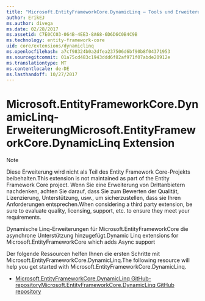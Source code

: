 ```yaml
---
title: "Microsoft.EntityFrameworkCore.DynamicLinq – Tools und Erweiterungen – EF Core"
author: ErikEJ
ms.author: divega
ms.date: 02/28/2017
ms.assetid: C7E0CC03-064B-4EE3-8A68-6D6D6C0B4C9B
ms.technology: entity-framework-core
uid: core/extensions/dynamiclinq
ms.openlocfilehash: a7cf98324b0a2dfea237506d6bf90b8f04371953
ms.sourcegitcommit: 01a75cd483c1943ddd6f82af971f07abde20912e
ms.translationtype: MT
ms.contentlocale: de-DE
ms.lasthandoff: 10/27/2017
---
```

# <a name="microsoftentityframeworkcoredynamiclinq-extension"></a><span data-ttu-id="fa5ef-102">Microsoft.EntityFrameworkCore.DynamicLinq-Erweiterung</span><span class="sxs-lookup"><span data-stu-id="fa5ef-102">Microsoft.EntityFrameworkCore.DynamicLinq Extension</span></span>

> [!NOTE]  
> <span data-ttu-id="fa5ef-103">Diese Erweiterung wird nicht als Teil des Entity Framework Core-Projekts beibehalten.</span><span class="sxs-lookup"><span data-stu-id="fa5ef-103">This extension is not maintained as part of the Entity Framework Core project.</span></span> <span data-ttu-id="fa5ef-104">Wenn Sie eine Erweiterung von Drittanbietern nachdenken, achten Sie darauf, dass Sie zum Bewerten der Qualität, Lizenzierung, Unterstützung, usw., um sicherzustellen, dass sie Ihren Anforderungen entsprechen.</span><span class="sxs-lookup"><span data-stu-id="fa5ef-104">When considering a third party extension, be sure to evaluate quality, licensing, support, etc. to ensure they meet your requirements.</span></span>

<span data-ttu-id="fa5ef-105">Dynamische Linq-Erweiterungen für Microsoft.EntityFrameworkCore die asynchrone Unterstützung hinzugefügt.</span><span class="sxs-lookup"><span data-stu-id="fa5ef-105">Dynamic Linq extensions for Microsoft.EntityFrameworkCore which adds Async support</span></span>

<span data-ttu-id="fa5ef-106">Der folgende Ressourcen helfen Ihnen die ersten Schritte mit Microsoft.EntityFrameworkCore.DynamicLinq.</span><span class="sxs-lookup"><span data-stu-id="fa5ef-106">The following resource will help you get started with Microsoft.EntityFrameworkCore.DynamicLinq.</span></span>
* [<span data-ttu-id="fa5ef-107">Microsoft.EntityFrameworkCore.DynamicLinq GitHub-repository</span><span class="sxs-lookup"><span data-stu-id="fa5ef-107">Microsoft.EntityFrameworkCore.DynamicLinq GitHub repository</span></span>](https://github.com/StefH/System.Linq.Dynamic.Core/)
